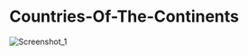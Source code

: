 # Countries-Of-The-Continents

![Screenshot_1](https://user-images.githubusercontent.com/96263634/153721777-fdeb4f9b-e2b0-4255-9307-08d23107b22e.jpg)
